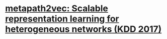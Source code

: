 # [metapath2vec: Scalable representation learning for heterogeneous networks (KDD 2017)](https://drive.google.com/file/d/1EDcEqhjq5FdJ-a7YbIE7x0BZyq64u7Ls/view?usp=drivesdk)